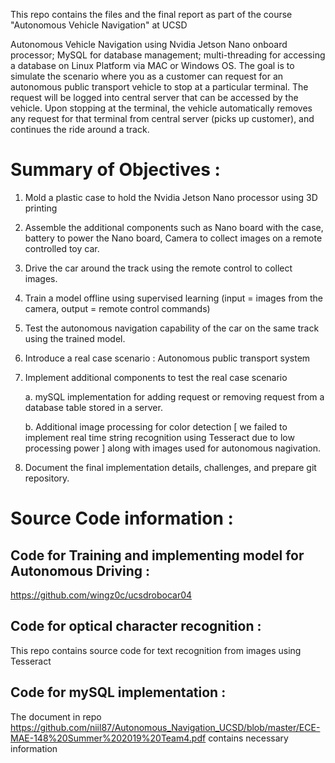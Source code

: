 This repo contains the files and the final report as part of the course "Autonomous Vehicle Navigation" at UCSD 

Autonomous Vehicle Navigation using Nvidia Jetson Nano onboard processor; MySQL for database management; multi-threading for accessing a database on Linux Platform via MAC or Windows OS. The goal is to simulate the scenario where you as a customer can request for an autonomous public transport vehicle to stop at a particular terminal. The request will be logged into central server that can be accessed by the vehicle. Upon stopping at the terminal, the vehicle automatically removes any request for that terminal from central server (picks up customer), and continues the ride around a track. 

# Summary of Objectives :
1. Mold a plastic case to hold the Nvidia Jetson Nano processor using 3D printing
2. Assemble the additional components such as Nano board with the case, battery to power the Nano board, Camera to collect images on a remote controlled toy car.
3. Drive the car around the track using the remote control to collect images. 
4. Train a model offline using supervised learning (input = images from the camera, output = remote control commands)
5. Test the autonomous navigation capability of the car on the same track using the trained model.
6. Introduce a real case scenario : Autonomous public transport system
7. Implement additional components to test the real case scenario

      a. mySQL implementation for adding request or removing request from a database table stored in a server.
      
      b. Additional image processing for color detection [ we failed to implement real time string recognition using Tesseract due to low processing power ] along with images used for autonomous nagivation.
      
8. Document the final implementation details, challenges, and prepare git repository.


# Source Code information :
## Code for Training and implementing model for Autonomous Driving : 
https://github.com/wingz0c/ucsdrobocar04

## Code for optical character recognition : 
This repo contains source code for text recognition from images using Tesseract

## Code for mySQL implementation : 
The document in repo https://github.com/niil87/Autonomous_Navigation_UCSD/blob/master/ECE-MAE-148%20Summer%202019%20Team4.pdf contains necessary information

